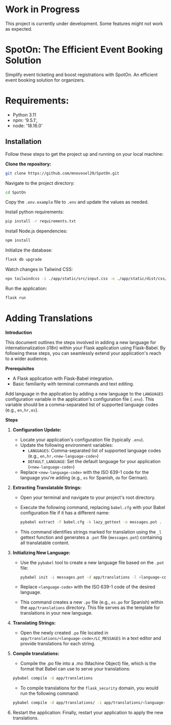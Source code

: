 # Work in Progress

This project is currently under development. Some features might not work as expected.

# SpotOn: The Efficient Event Booking Solution

Simplify event ticketing and boost registrations with SpotOn. An efficient event booking solution for organizers.

# Requirements:
- Python 3.11
- npm: '9.5.1',
- node: '18.16.0'

## Installation

Follow these steps to get the project up and running on your local machine:

**Clone the repository:**

```bash
git clone https://github.com/mnovosel29/SpotOn.git
```

Navigate to the project directory:
```bash
cd SpotOn
```

Copy the `.env.example` file to `.env` and update the values as needed.

Install python requirements:
```bash
pip install -r requirements.txt
```
Install Node.js dependencies:
```bash
npm install
```
Initialize the database:
```bash
flask db upgrade
```

Watch changes in Tailwind CSS: 
```bash
npx tailwindcss -i ./app/static/src/input.css -o ./app/static/dist/css/output.css --watch
```

Run the application:
```bash
flask run
```

# Adding Translations

**Introduction**

This document outlines the steps involved in adding a new language for internationalization (i18n) within your Flask application using Flask-Babel. By following these steps, you can seamlessly extend your application's reach to a wider audience.

**Prerequisites**

- A Flask application with Flask-Babel integration.
- Basic familiarity with terminal commands and text editing.

Add language in the application by adding a new language to the `LANGUAGES` configuration variable in the application's configuration file (`.env`). 
This variable should be a comma-separated list of supported language codes (e.g., `en,hr,es`).

**Steps**

1. **Configuration Update:**

   - Locate your application's configuration file (typically `.env`).
   - Update the following environment variables:
     - `LANGUAGES`: Comma-separated list of supported language codes (e.g., `en,hr,<new-language-code>`)
     - `DEFAULT_LANGUAGE`: Set the default language for your application (`<new-language-code>`)
   - Replace `<new-language-code>` with the ISO 639-1 code for the language you're adding (e.g., `es` for Spanish, `de` for German).


2. **Extracting Translatable Strings:**

   - Open your terminal and navigate to your project's root directory.
   - Execute the following command, replacing `babel.cfg` with your Babel configuration file if it has a different name:

     ```bash
     pybabel extract -F babel.cfg -k lazy_gettext -o messages.pot .
     ```

   - This command identifies strings marked for translation using the `_l` gettext function and generates a `.pot` file (`messages.pot`) containing all translatable content.


3. **Initializing New Language:**

   - Use the `pybabel` tool to create a new language file based on the `.pot` file:

     ```bash
     pybabel init -i messages.pot -d app/translations -l <language-code>
     ```

   - Replace `<language-code>` with the ISO 639-1 code of the desired language.
   - This command creates a new `.po` file (e.g., `es.po` for Spanish) within the `app/translations` directory. This file serves as the template for translations in your new language.


4. **Translating Strings:**

   - Open the newly created `.po` file located in `app/translations/<language-code>/LC_MESSAGES` in a text editor and provide translations for each string. 

   
5. **Compile translations:** 
   - Compile the .po file into a .mo (Machine Object) file, which is the format that Babel can use to serve your translations: 
   
    ```bash
    pybabel compile -d app/translations
    ```
   
    - To compile translations for the `flask_security` domain, you would run the following command:

    ```bash
    pybabel compile -d app/translations/ -i app/translations/<language-code>/LC_MESSAGES/flask_security.po -l <language-code> -D flask_security
    ```


6. Restart the application: Finally, restart your application to apply the new translations. 
